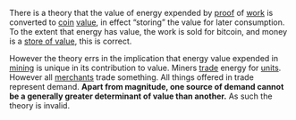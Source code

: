 There is a theory that the value of energy expended by [proof](Glossary#proof) of [work](Glossary#work) is converted to [coin](Glossary#coin) [value](Glossary#value), in effect “storing” the value for later consumption. To the extent that energy has value, the work is sold for bitcoin, and money is a [store of value](https://en.m.wikipedia.org/wiki/Store_of_value), this is correct.

However the theory errs in the implication that energy value expended in [mining](Glossary#mine) is unique in its contribution to value. Miners [trade](Glossary#trade) energy for [units](Glossary#unit). However all [merchants](Glossary#merchant) trade something. All things offered in trade represent demand. **Apart from magnitude, one source of demand cannot be a generally greater determinant of value than another.** As such the theory is invalid.